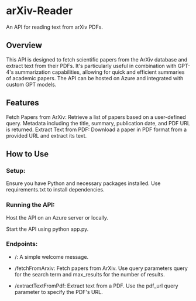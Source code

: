 # arXiv-Reader
An API for reading text from arXiv PDFs.

## Overview
This API is designed to fetch scientific papers from the ArXiv database and extract text from their PDFs. It's particularly useful in combination with GPT-4's summarization capabilities, allowing for quick and efficient summaries of academic papers. The API can be hosted on Azure and integrated with custom GPT models.

## Features
Fetch Papers from ArXiv: Retrieve a list of papers based on a user-defined query. Metadata including the title, summary, publication date, and PDF URL is returned.
Extract Text from PDF: Download a paper in PDF format from a provided URL and extract its text.
## How to Use

### Setup: 

Ensure you have Python and necessary packages installed. Use requirements.txt to install dependencies.

### Running the API:

Host the API on an Azure server or locally.

Start the API using python app.py.

### Endpoints:
- /: A simple welcome message.

- /fetchFromArxiv: Fetch papers from ArXiv. Use query parameters query for the search term and max_results for the number of results.

- /extractTextFromPdf: Extract text from a PDF. Use the pdf_url query parameter to specify the PDF's URL.

